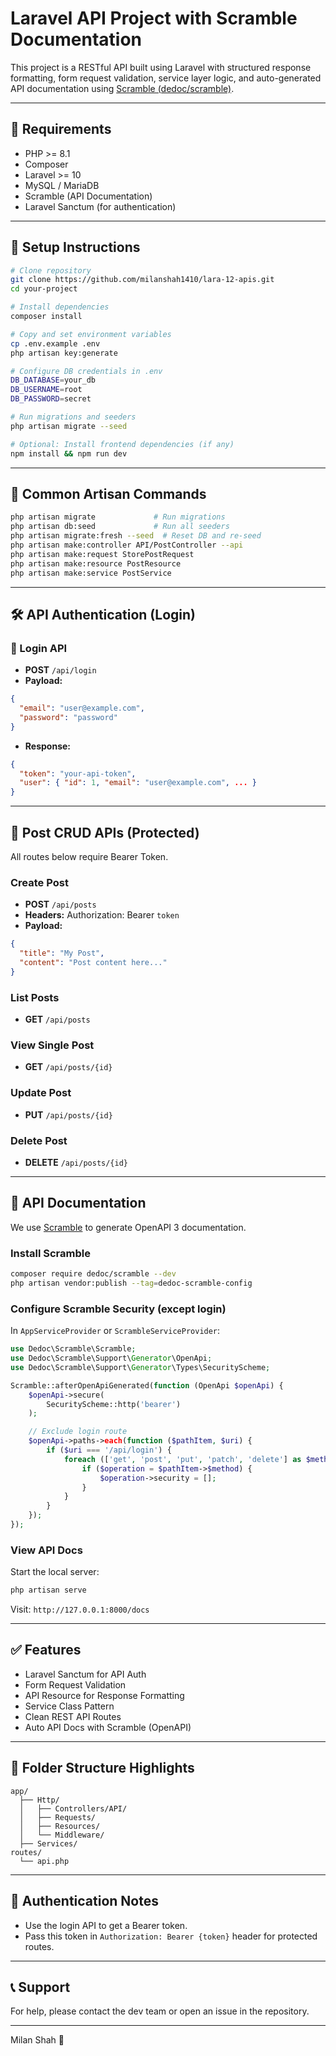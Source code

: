 # Laravel API Project with Scramble Documentation

This project is a RESTful API built using Laravel with structured response formatting, form request validation, service layer logic, and auto-generated API documentation using [Scramble (dedoc/scramble)](https://github.com/dedoc/scramble).

---

## 🚀 Requirements

- PHP >= 8.1
- Composer
- Laravel >= 10
- MySQL / MariaDB
- Scramble (API Documentation)
- Laravel Sanctum (for authentication)

---

## 📆 Setup Instructions

```bash
# Clone repository
git clone https://github.com/milanshah1410/lara-12-apis.git
cd your-project

# Install dependencies
composer install

# Copy and set environment variables
cp .env.example .env
php artisan key:generate

# Configure DB credentials in .env
DB_DATABASE=your_db
DB_USERNAME=root
DB_PASSWORD=secret

# Run migrations and seeders
php artisan migrate --seed

# Optional: Install frontend dependencies (if any)
npm install && npm run dev
```

---

## 🧪 Common Artisan Commands

```bash
php artisan migrate             # Run migrations
php artisan db:seed             # Run all seeders
php artisan migrate:fresh --seed  # Reset DB and re-seed
php artisan make:controller API/PostController --api
php artisan make:request StorePostRequest
php artisan make:resource PostResource
php artisan make:service PostService
```

---

## 🛠️ API Authentication (Login)

### 🔐 Login API

- **POST** `/api/login`
- **Payload:**
```json
{
  "email": "user@example.com",
  "password": "password"
}
```

- **Response:**
```json
{
  "token": "your-api-token",
  "user": { "id": 1, "email": "user@example.com", ... }
}
```

---

## 📝 Post CRUD APIs (Protected)

All routes below require Bearer Token.

### Create Post
- **POST** `/api/posts`
- **Headers:** Authorization: Bearer `token`
- **Payload:**
```json
{
  "title": "My Post",
  "content": "Post content here..."
}
```

### List Posts
- **GET** `/api/posts`

### View Single Post
- **GET** `/api/posts/{id}`

### Update Post
- **PUT** `/api/posts/{id}`

### Delete Post
- **DELETE** `/api/posts/{id}`

---

## 📘 API Documentation

We use [Scramble](https://github.com/dedoc/scramble) to generate OpenAPI 3 documentation.

### Install Scramble

```bash
composer require dedoc/scramble --dev
php artisan vendor:publish --tag=dedoc-scramble-config
```

### Configure Scramble Security (except login)

In `AppServiceProvider` or `ScrambleServiceProvider`:

```php
use Dedoc\Scramble\Scramble;
use Dedoc\Scramble\Support\Generator\OpenApi;
use Dedoc\Scramble\Support\Generator\Types\SecurityScheme;

Scramble::afterOpenApiGenerated(function (OpenApi $openApi) {
    $openApi->secure(
        SecurityScheme::http('bearer')
    );

    // Exclude login route
    $openApi->paths->each(function ($pathItem, $uri) {
        if ($uri === '/api/login') {
            foreach (['get', 'post', 'put', 'patch', 'delete'] as $method) {
                if ($operation = $pathItem->$method) {
                    $operation->security = [];
                }
            }
        }
    });
});
```

### View API Docs

Start the local server:

```bash
php artisan serve
```

Visit: `http://127.0.0.1:8000/docs`

---

## ✅ Features

- Laravel Sanctum for API Auth
- Form Request Validation
- API Resource for Response Formatting
- Service Class Pattern
- Clean REST API Routes
- Auto API Docs with Scramble (OpenAPI)

---

## 📁 Folder Structure Highlights

```
app/
  ├── Http/
  │   ├── Controllers/API/
  │   ├── Requests/
  │   ├── Resources/
  │   └── Middleware/
  ├── Services/
routes/
  └── api.php
```

---

## 🔐 Authentication Notes

- Use the login API to get a Bearer token.
- Pass this token in `Authorization: Bearer {token}` header for protected routes.

---

## 📞 Support

For help, please contact the dev team or open an issue in the repository.

---

Milan Shah 🎉